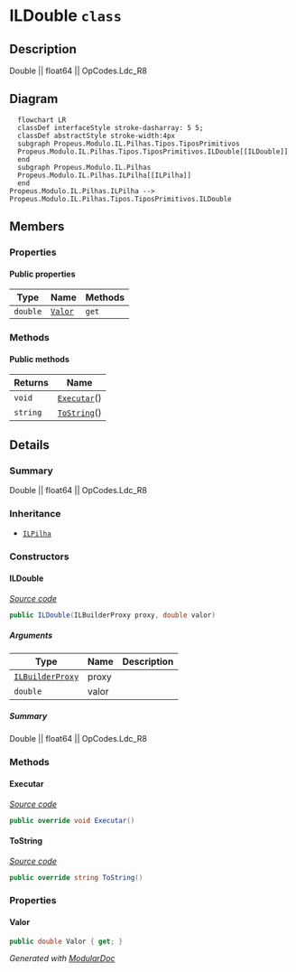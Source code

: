 # ILDouble `class`

## Description
Double || float64 || OpCodes.Ldc_R8

## Diagram
```mermaid
  flowchart LR
  classDef interfaceStyle stroke-dasharray: 5 5;
  classDef abstractStyle stroke-width:4px
  subgraph Propeus.Modulo.IL.Pilhas.Tipos.TiposPrimitivos
  Propeus.Modulo.IL.Pilhas.Tipos.TiposPrimitivos.ILDouble[[ILDouble]]
  end
  subgraph Propeus.Modulo.IL.Pilhas
  Propeus.Modulo.IL.Pilhas.ILPilha[[ILPilha]]
  end
Propeus.Modulo.IL.Pilhas.ILPilha --> Propeus.Modulo.IL.Pilhas.Tipos.TiposPrimitivos.ILDouble
```

## Members
### Properties
#### Public  properties
| Type | Name | Methods |
| --- | --- | --- |
| `double` | [`Valor`](#valor) | `get` |

### Methods
#### Public  methods
| Returns | Name |
| --- | --- |
| `void` | [`Executar`](#executar)() |
| `string` | [`ToString`](#tostring)() |

## Details
### Summary
Double || float64 || OpCodes.Ldc_R8

### Inheritance
 - [
`ILPilha`
](../../ILPilha.md)

### Constructors
#### ILDouble
[*Source code*](https://github.com///blob//src/Propeus.Modulo.Dinamico/Regras/ModuloAutoInicializavelRegra.cs#L19)
```csharp
public ILDouble(ILBuilderProxy proxy, double valor)
```
##### Arguments
| Type | Name | Description |
| --- | --- | --- |
| [`ILBuilderProxy`](../../../proxy/ILBuilderProxy.md) | proxy |   |
| `double` | valor |   |

##### Summary
Double || float64 || OpCodes.Ldc_R8

### Methods
#### Executar
[*Source code*](https://github.com///blob//src/Propeus.Modulo.Abstrato/Util/Tipos/Helper.cs#L247)
```csharp
public override void Executar()
```

#### ToString
[*Source code*](https://github.com///blob//src/Propeus.Modulo.Dinamico/Regras/ModuloComAtributoRegra.cs#L16)
```csharp
public override string ToString()
```

### Properties
#### Valor
```csharp
public double Valor { get; }
```

*Generated with* [*ModularDoc*](https://github.com/hailstorm75/ModularDoc)
